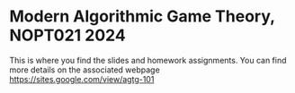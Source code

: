 # Modern Algorithmic Game Theory, NOPT021 2024 
This is where you find the slides and homework assignments.
You can find more details on the associated webpage <https://sites.google.com/view/agtg-101>